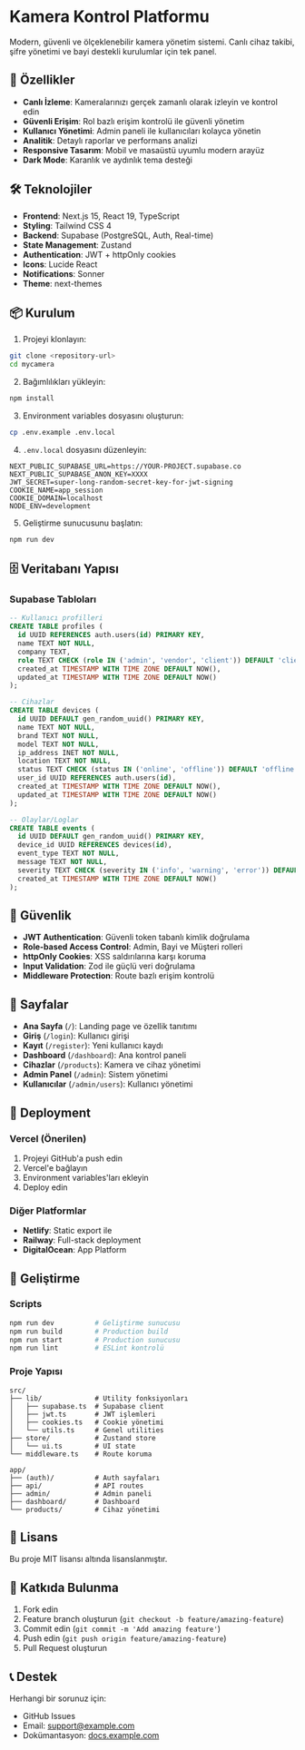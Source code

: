 # Kamera Kontrol Platformu

Modern, güvenli ve ölçeklenebilir kamera yönetim sistemi. Canlı cihaz takibi, şifre yönetimi ve bayi destekli kurulumlar için tek panel.

## 🚀 Özellikler

- **Canlı İzleme**: Kameralarınızı gerçek zamanlı olarak izleyin ve kontrol edin
- **Güvenli Erişim**: Rol bazlı erişim kontrolü ile güvenli yönetim
- **Kullanıcı Yönetimi**: Admin paneli ile kullanıcıları kolayca yönetin
- **Analitik**: Detaylı raporlar ve performans analizi
- **Responsive Tasarım**: Mobil ve masaüstü uyumlu modern arayüz
- **Dark Mode**: Karanlık ve aydınlık tema desteği

## 🛠️ Teknolojiler

- **Frontend**: Next.js 15, React 19, TypeScript
- **Styling**: Tailwind CSS 4
- **Backend**: Supabase (PostgreSQL, Auth, Real-time)
- **State Management**: Zustand
- **Authentication**: JWT + httpOnly cookies
- **Icons**: Lucide React
- **Notifications**: Sonner
- **Theme**: next-themes

## 📦 Kurulum

1. Projeyi klonlayın:
```bash
git clone <repository-url>
cd mycamera
```

2. Bağımlılıkları yükleyin:
```bash
npm install
```

3. Environment variables dosyasını oluşturun:
```bash
cp .env.example .env.local
```

4. `.env.local` dosyasını düzenleyin:
```env
NEXT_PUBLIC_SUPABASE_URL=https://YOUR-PROJECT.supabase.co
NEXT_PUBLIC_SUPABASE_ANON_KEY=XXXX
JWT_SECRET=super-long-random-secret-key-for-jwt-signing
COOKIE_NAME=app_session
COOKIE_DOMAIN=localhost
NODE_ENV=development
```

5. Geliştirme sunucusunu başlatın:
```bash
npm run dev
```

## 🗄️ Veritabanı Yapısı

### Supabase Tabloları

```sql
-- Kullanıcı profilleri
CREATE TABLE profiles (
  id UUID REFERENCES auth.users(id) PRIMARY KEY,
  name TEXT NOT NULL,
  company TEXT,
  role TEXT CHECK (role IN ('admin', 'vendor', 'client')) DEFAULT 'client',
  created_at TIMESTAMP WITH TIME ZONE DEFAULT NOW(),
  updated_at TIMESTAMP WITH TIME ZONE DEFAULT NOW()
);

-- Cihazlar
CREATE TABLE devices (
  id UUID DEFAULT gen_random_uuid() PRIMARY KEY,
  name TEXT NOT NULL,
  brand TEXT NOT NULL,
  model TEXT NOT NULL,
  ip_address INET NOT NULL,
  location TEXT NOT NULL,
  status TEXT CHECK (status IN ('online', 'offline')) DEFAULT 'offline',
  user_id UUID REFERENCES auth.users(id),
  created_at TIMESTAMP WITH TIME ZONE DEFAULT NOW(),
  updated_at TIMESTAMP WITH TIME ZONE DEFAULT NOW()
);

-- Olaylar/Loglar
CREATE TABLE events (
  id UUID DEFAULT gen_random_uuid() PRIMARY KEY,
  device_id UUID REFERENCES devices(id),
  event_type TEXT NOT NULL,
  message TEXT NOT NULL,
  severity TEXT CHECK (severity IN ('info', 'warning', 'error')) DEFAULT 'info',
  created_at TIMESTAMP WITH TIME ZONE DEFAULT NOW()
);
```

## 🔐 Güvenlik

- **JWT Authentication**: Güvenli token tabanlı kimlik doğrulama
- **Role-based Access Control**: Admin, Bayi ve Müşteri rolleri
- **httpOnly Cookies**: XSS saldırılarına karşı koruma
- **Input Validation**: Zod ile güçlü veri doğrulama
- **Middleware Protection**: Route bazlı erişim kontrolü

## 📱 Sayfalar

- **Ana Sayfa** (`/`): Landing page ve özellik tanıtımı
- **Giriş** (`/login`): Kullanıcı girişi
- **Kayıt** (`/register`): Yeni kullanıcı kaydı
- **Dashboard** (`/dashboard`): Ana kontrol paneli
- **Cihazlar** (`/products`): Kamera ve cihaz yönetimi
- **Admin Panel** (`/admin`): Sistem yönetimi
- **Kullanıcılar** (`/admin/users`): Kullanıcı yönetimi

## 🚀 Deployment

### Vercel (Önerilen)

1. Projeyi GitHub'a push edin
2. Vercel'e bağlayın
3. Environment variables'ları ekleyin
4. Deploy edin

### Diğer Platformlar

- **Netlify**: Static export ile
- **Railway**: Full-stack deployment
- **DigitalOcean**: App Platform

## 🔧 Geliştirme

### Scripts

```bash
npm run dev          # Geliştirme sunucusu
npm run build        # Production build
npm run start        # Production sunucusu
npm run lint         # ESLint kontrolü
```

### Proje Yapısı

```
src/
├── lib/             # Utility fonksiyonları
│   ├── supabase.ts  # Supabase client
│   ├── jwt.ts       # JWT işlemleri
│   ├── cookies.ts   # Cookie yönetimi
│   └── utils.ts     # Genel utilities
├── store/           # Zustand store
│   └── ui.ts        # UI state
└── middleware.ts    # Route koruma

app/
├── (auth)/          # Auth sayfaları
├── api/             # API routes
├── admin/           # Admin paneli
├── dashboard/       # Dashboard
└── products/        # Cihaz yönetimi
```

## 📄 Lisans

Bu proje MIT lisansı altında lisanslanmıştır.

## 🤝 Katkıda Bulunma

1. Fork edin
2. Feature branch oluşturun (`git checkout -b feature/amazing-feature`)
3. Commit edin (`git commit -m 'Add amazing feature'`)
4. Push edin (`git push origin feature/amazing-feature`)
5. Pull Request oluşturun

## 📞 Destek

Herhangi bir sorunuz için:
- GitHub Issues
- Email: support@example.com
- Dokümantasyon: [docs.example.com](https://docs.example.com)